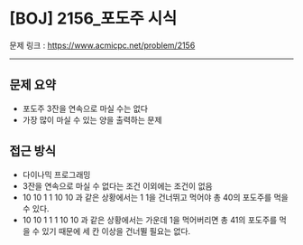 # [BOJ] 2156_포도주 시식

문제 링크 : https://www.acmicpc.net/problem/2156

-------------------
## 문제 요약
  - 포도주 3잔을 연속으로 마실 수는 없다
  - 가장 많이 마실 수 있는 양을 출력하는 문제

## 접근 방식
  - 다이나믹 프로그래밍
  - 3잔을 연속으로 마실 수 없다는 조건 이외에는 조건이 없음
  - 10 10 1 1 10 10 과 같은 상황에서는 1 1을 건너뛰고 먹어야 총 40의 포도주를 먹을 수 있다.
  - 10 10 1 1 1 10 10 과 같은 상황에서는 가운데 1을 먹어버리면 총 41의 포도주를 먹을 수 있기 때문에 세 칸 이상을 건너뛸 필요는 없다.
